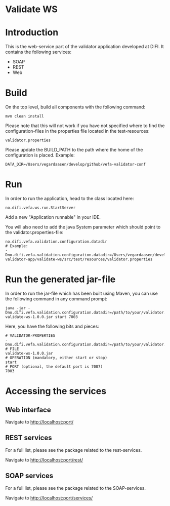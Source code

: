 Validate WS
================

# Introduction

This is the web-service part of the validator application developed at DIFI.
It contains the following services:

* SOAP
* REST
* Web

# Build

On the top level, build all components with the following command:

    mvn clean install

Please note that this will not work if you have not specified where to find the configuration-files in the properties file
located in the test-resources:

    validator.properties

Please update the BUILD_PATH to the path where the home of the configuration is placed. Example:

    DATA_DIR=/Users/vegardaasen/develop/github/vefa-validator-conf

# Run

In order to run the application, head to the class located here:

    no.difi.vefa.ws.run.StartServer

Add a new "Application runnable" in your IDE.

You will also need to add the java System parameter which should point to the validator.properties-file:

    no.difi.vefa.validation.configuration.datadir
    # Example:
    -Dno.difi.vefa.validation.configuration.datadir=/Users/vegardaasen/develop/github/vefa-validator-app/validate-ws/src/test/resources/validator.properties

# Run the generated jar-file

In order to run the jar-file which has been built using Maven, you can use the following command in any command prompt:

    java -jar -Dno.difi.vefa.validation.configuration.datadir=/path/to/your/validator.properties validate-ws-1.0.0.jar start 7003

Here, you have the following bits and pieces:

    # VALIDATOR-PROPERTIES
    -Dno.difi.vefa.validation.configuration.datadir=/path/to/your/validator.properties
    # FILE
    validate-ws-1.0.0.jar
    # OPERATION (mandatory, either start or stop)
    start
    # PORT (optional, the default port is 7007)
    7003

# Accessing the services

## Web interface

Navigate to [http://localhost:port/](http://localhost:port/)

## REST services

For a full list, please see the package related to the rest-services.

Navigate to [http://localhost:port/rest/](http://localhost:port/rest/)

## SOAP services

For a full list, please see the package related to the SOAP-services.

Navigate to [http://localhost:port/services/](http://localhost:port/services/)